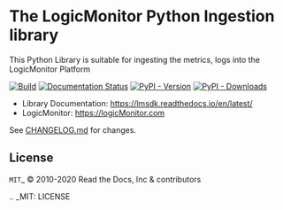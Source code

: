 # The LogicMonitor Python Ingestion library
This Python Library is suitable for ingesting the metrics, logs into the LogicMonitor Platform

[![Build](https://circleci.com/gh/mukundneharkar/lmsdk.svg?style=svg)](https://circleci.com/gh/mukundneharkar/lmsdk.svg?style=svg)
[![Documentation Status](https://readthedocs.org/projects/lmsdk/badge/?version=latest)](https://readthedocs.org/projects/lmsdk/?badge=latest)
[![PyPI - Version](https://img.shields.io/pypi/v/lmsdk.svg)](https://pypi.org/project/lmsdk)
[![PyPI - Downloads](https://pepy.tech/badge/lmsdk)](https://pepy.tech/project/lmsdk)

- Library Documentation: https://lmsdk.readthedocs.io/en/latest/
- LogicMonitor: https://logicMonitor.com

See [CHANGELOG.md](https://github.com/mukundneharkar/lmsdk/blob/master/CHANGELOG.md) for changes.



License
-------

`MIT`_ © 2010-2020 Read the Docs, Inc & contributors

.. _MIT: LICENSE


